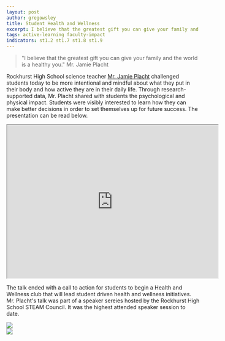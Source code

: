 ```yaml
---
layout: post
author: gregowsley
title: Student Health and Wellness
excerpt: I believe that the greatest gift you can give your family and the world is a healthy you.
tags: active-learning faculty-impact
indicators: st1.2 st1.7 st1.8 st1.9
---
```


<blockquote>"I believe that the greatest gift you can give your family and the world is a healthy you."   Mr. Jamie Placht</blockquote>

Rockhurst High School science teacher [Mr. Jamie Placht](https://alumservicecorps.org/the-beauty-of-the-moment/) challenged students today to be more intentional and mindful about what they put in their body and how active they are in their daily life. Through research-supported data, Mr. Placht shared with students the psychological and physical impact. Students were visibly interested to learn how they can make better decisions in order to set themselves up for future success. The presentation can be read below.

<iframe width="550" height="400" src="https://prezi.com/view/VSgw3dqGQofyrAlgcVmF/embed" webkitallowfullscreen="1" mozallowfullscreen="1" allowfullscreen="1"></iframe> 

The talk ended with a call to action for students to begin a Health and Wellness club that will lead student driven health and wellness initiatives. Mr. Placht's talk was part of a speaker sereies hosted by the Rockhurst High School STEAM Council. It was the highest attended speaker session to date. 

<div class="flex-wrapper">
  <div class="x1"><img src="{{ site.baseurl }}/img/HealthWellness1.JPG"></div>
  <div class="x1"><img src="{{ site.baseurl }}/img/HealthWellness2.JPG"></div>
</div>

